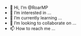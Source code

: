 - 👋 Hi, I’m @RoarMP
- 👀 I’m interested in ...
- 🌱 I’m currently learning ...
- 💞️ I’m looking to collaborate on ...
- 📫 How to reach me ...

<!---
RoarMP/RoarMP is a ✨ special ✨ repository because its `README.md` (this file) appears on your GitHub profile.
You can click the Preview link to take a look at your changes.
--->
